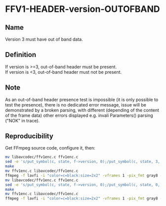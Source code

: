 # FFV1-HEADER-version-OUTOFBAND

## Name

Version 3 must have out of band data.

## Definition

If version is >=3, out-of-band header must be present.  
If version is <3, out-of-band header must not be present.  

## Note

As an out-of-band header presence test is impossible (it is only possible to test the presence), there is no dedicated error message, issue will be demonstrated by a broken parsing, with different (depending of the content of the frame data) other errors displayed e.g. invali Parameters() parsing ("NOK" in trace).

## Reproducibility

Get FFmpeg source code, configure it, then:

```sh
mv libavcodec/ffv1enc.c ffv1enc.c
sed -e 's/put_symbol(c, state, f->version, 0);/put_symbol(c, state, 3, 0);/g' ffv1enc.c > libavcodec/ffv1enc.c
make
mv ffv1enc.c libavcodec/ffv1enc.c
ffmpeg -f lavfi -i "color=c=black:size=2x2" -vframes 1 -pix_fmt gray8 -write_crc32 0 -c:v ffv1 -level 0 FFV1-HEADER-version-OUTOFBAND_MS_v3.mkv
mv libavcodec/ffv1enc.c ffv1enc.c
sed -e 's/put_symbol(c, state, f->version, 0);/put_symbol(c, state, 0, 0);/g' ffv1enc.c > libavcodec/ffv1enc.c
make
mv ffv1enc.c libavcodec/ffv1enc.c
ffmpeg -f lavfi -i "color=c=black:size=2x2" -vframes 1 -pix_fmt gray8 -write_crc32 0 -c:v ffv1 -level 3 -slices 1 FFV1-HEADER-version-OUTOFBAND_MS_v0.mkv
```
